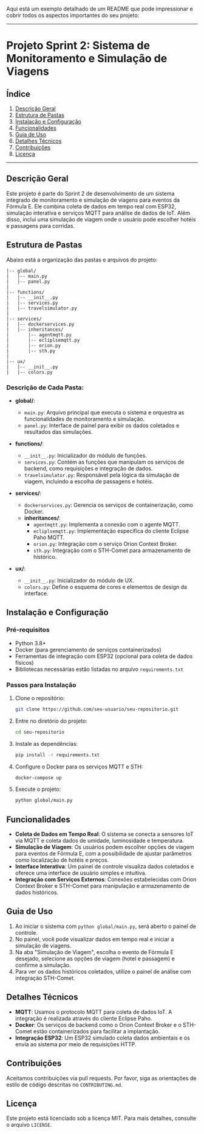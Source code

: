 Aqui está um exemplo detalhado de um README que pode impressionar e cobrir todos os aspectos importantes do seu projeto:

---

# Projeto Sprint 2: Sistema de Monitoramento e Simulação de Viagens

## Índice
1. [Descrição Geral](#descrição-geral)
2. [Estrutura de Pastas](#estrutura-de-pastas)
3. [Instalação e Configuração](#instalação-e-configuração)
4. [Funcionalidades](#funcionalidades)
5. [Guia de Uso](#guia-de-uso)
6. [Detalhes Técnicos](#detalhes-técnicos)
7. [Contribuições](#contribuições)
8. [Licença](#licença)

---

## Descrição Geral
Este projeto é parte do Sprint 2 de desenvolvimento de um sistema integrado de monitoramento e simulação de viagens para eventos da Fórmula E. Ele combina coleta de dados em tempo real com ESP32, simulação interativa e serviços MQTT para análise de dados de IoT. Além disso, inclui uma simulação de viagem onde o usuário pode escolher hotéis e passagens para corridas.

## Estrutura de Pastas
Abaixo está a organização das pastas e arquivos do projeto:

```
|-- global/
|   |-- main.py
|   |-- panel.py
|
|-- functions/
|   |-- __init__.py
|   |-- services.py
|   |-- travelsimulator.py
|
|-- services/
|   |-- dockerservices.py
|   |-- inheritances/
|       |-- agentmqtt.py
|       |-- ecliplsemqtt.py
|       |-- orion.py
|       |-- sth.py
|
|-- ux/
|   |-- __init__.py
|   |-- colors.py
```

### Descrição de Cada Pasta:

- **global/**: 
  - `main.py`: Arquivo principal que executa o sistema e orquestra as funcionalidades de monitoramento e simulação.
  - `panel.py`: Interface de painel para exibir os dados coletados e resultados das simulações.

- **functions/**:
  - `__init__.py`: Inicializador do módulo de funções.
  - `services.py`: Contém as funções que manipulam os serviços de backend, como requisições e integração de dados.
  - `travelsimulator.py`: Responsável pela lógica da simulação de viagem, incluindo a escolha de passagens e hotéis.

- **services/**:
  - `dockerservices.py`: Gerencia os serviços de containerização, como Docker.
  - **inheritances/**:
    - `agentmqtt.py`: Implementa a conexão com o agente MQTT.
    - `ecliplsemqtt.py`: Implementação específica do cliente Eclipse Paho MQTT.
    - `orion.py`: Integração com o serviço Orion Context Broker.
    - `sth.py`: Integração com o STH-Comet para armazenamento de histórico.

- **ux/**:
  - `__init__.py`: Inicializador do módulo de UX.
  - `colors.py`: Define o esquema de cores e elementos de design da interface.

## Instalação e Configuração

### Pré-requisitos
- Python 3.8+
- Docker (para gerenciamento de serviços containerizados)
- Ferramentas de integração com ESP32 (opcional para coleta de dados físicos)
- Bibliotecas necessárias estão listadas no arquivo `requirements.txt`

### Passos para Instalação
1. Clone o repositório:
   ```bash
   git clone https://github.com/seu-usuario/seu-repositorio.git
   ```

2. Entre no diretório do projeto:
   ```bash
   cd seu-repositorio
   ```

3. Instale as dependências:
   ```bash
   pip install -r requirements.txt
   ```

4. Configure o Docker para os serviços MQTT e STH:
   ```bash
   docker-compose up
   ```

5. Execute o projeto:
   ```bash
   python global/main.py
   ```

## Funcionalidades
- **Coleta de Dados em Tempo Real**: O sistema se conecta a sensores IoT via MQTT e coleta dados de umidade, luminosidade e temperatura.
- **Simulação de Viagem**: Os usuários podem escolher opções de viagem para eventos de Fórmula E, com a possibilidade de ajustar parâmetros como localização de hotéis e preços.
- **Interface Interativa**: Um painel de controle visualiza dados coletados e oferece uma interface de usuário simples e intuitiva.
- **Integração com Serviços Externos**: Conexões estabelecidas com Orion Context Broker e STH-Comet para manipulação e armazenamento de dados históricos.

## Guia de Uso
1. Ao iniciar o sistema com `python global/main.py`, será aberto o painel de controle.
2. No painel, você pode visualizar dados em tempo real e iniciar a simulação de viagens.
3. Na aba "Simulação de Viagem", escolha o evento de Fórmula E desejado, selecione as opções de viagem (hotel e passagem) e confirme a simulação.
4. Para ver os dados históricos coletados, utilize o painel de análise com integração STH-Comet.

## Detalhes Técnicos
- **MQTT**: Usamos o protocolo MQTT para coleta de dados IoT. A integração é realizada através do cliente Eclipse Paho.
- **Docker**: Os serviços de backend como o Orion Context Broker e o STH-Comet estão containerizados para facilitar a implantação.
- **Integração ESP32**: Um ESP32 simulado coleta dados ambientais e os envia ao sistema por meio de requisições HTTP.

## Contribuições
Aceitamos contribuições via pull requests. Por favor, siga as orientações de estilo de código descritas no `CONTRIBUTING.md`.

## Licença
Este projeto está licenciado sob a licença MIT. Para mais detalhes, consulte o arquivo `LICENSE`.
